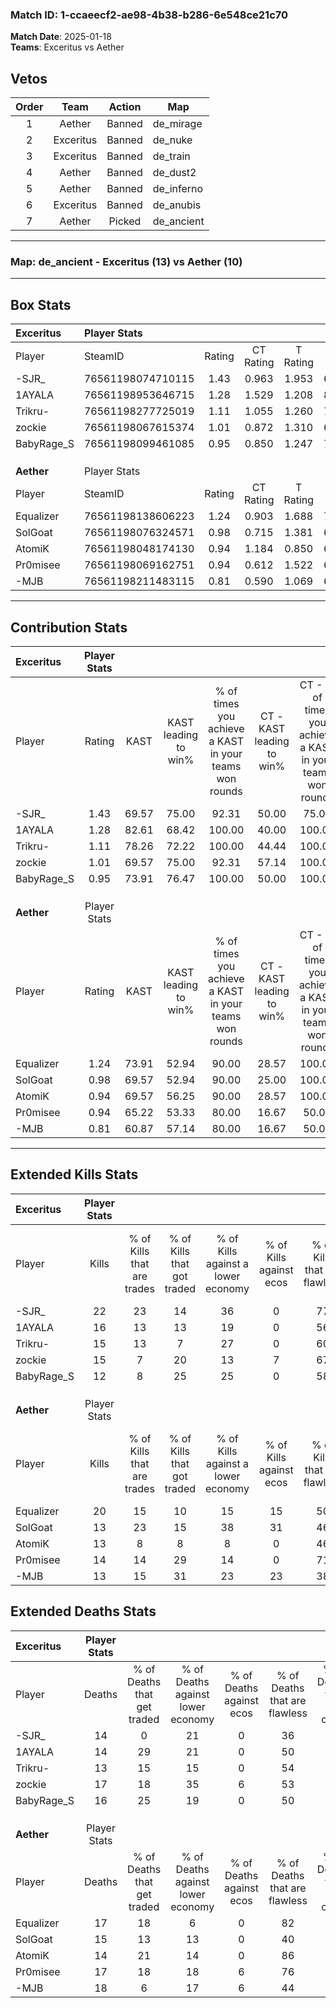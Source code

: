 ### Match ID: 1-ccaeecf2-ae98-4b38-b286-6e548ce21c70  
**Match Date**: 2025-01-18  
**Teams**: Exceritus vs Aether  

## Vetos  

| Order | Team | Action | Map |
| :---: | :--: | :----: | --- |
| 1 | Aether | Banned | de_mirage |
| 2 | Exceritus | Banned | de_nuke |
| 3 | Exceritus | Banned | de_train |
| 4 | Aether | Banned | de_dust2 |
| 5 | Aether | Banned | de_inferno |
| 6 | Exceritus | Banned | de_anubis |
| 7 | Aether | Picked | de_ancient |

---  

### **Map**: de_ancient - Exceritus (13) vs Aether (10)  
---  

## Box Stats  

| **Exceritus** | Player Stats      |        |           |          |       |       |       |         |        |      |     |
| :- | :- | :-: | :-: | :-: | :-: | :-: | :-: | :-: | :-: | :-: | :-: |
| Player        | SteamID           | Rating | CT Rating | T Rating | KAST  |  ADR  | Kills | Assists | Deaths | K/D  | HS% |
| -SJR_         | 76561198074710115 |  1.43  |   0.963   |  1.953   | 69.57 | 104.8 |  22   |    5    |   14   | 1.57 | 40  |
| 1AYALA        | 76561198953646715 |  1.28  |   1.529   |  1.208   | 82.61 | 89.3  |  16   |   12    |   14   | 1.14 | 43  |
| Trikru-       | 76561198277725019 |  1.11  |   1.055   |  1.260   | 78.26 | 60.7  |  15   |    4    |   13   | 1.15 | 33  |
| zockie        | 76561198067615374 |  1.01  |   0.872   |  1.310   | 69.57 | 73.0  |  15   |    9    |   17   | 0.88 | 33  |
| BabyRage_S    | 76561198099461085 |  0.95  |   0.850   |  1.247   | 73.91 | 75.1  |  12   |    6    |   16   | 0.75 | 75  |
|               |                   |        |           |          |       |       |       |         |        |      |     |
|               |                   |        |           |          |       |       |       |         |        |      |     |
|               |                   |        |           |          |       |       |       |         |        |      |     |
| **Aether**    | Player Stats      |        |           |          |       |       |       |         |        |      |     |
| Player        | SteamID           | Rating | CT Rating | T Rating | KAST  |  ADR  | Kills | Assists | Deaths | K/D  | HS% |
| Equalizer     | 76561198138606223 |  1.24  |   0.903   |  1.688   | 73.91 | 84.8  |  20   |    3    |   17   | 1.18 | 55  |
| SolGoat       | 76561198076324571 |  0.98  |   0.715   |  1.381   | 69.57 | 78.8  |  13   |    5    |   15   | 0.87 | 46  |
| AtomiK        | 76561198048174130 |  0.94  |   1.184   |  0.850   | 69.57 | 57.2  |  13   |    5    |   14   | 0.93 | 30  |
| Pr0misee      | 76561198069162751 |  0.94  |   0.612   |  1.522   | 65.22 | 79.8  |  14   |    3    |   17   | 0.82 | 64  |
| -MJB          | 76561198211483115 |  0.81  |   0.590   |  1.069   | 60.87 | 68.2  |  13   |    4    |   18   | 0.72 | 53  |
---  

## Contribution Stats  

| **Exceritus** | Player Stats |       |                      |                                                        |                           |                                                             |                          |                                                            |
| :- | :-: | :-: | :-: | :-: | :-: | :-: | :-: | :-: |
| Player        |    Rating    | KAST  | KAST leading to win% | % of times you achieve a KAST in your teams won rounds | CT - KAST leading to win% | CT - % of times you achieve a KAST in your teams won rounds | T - KAST leading to win% | T - % of times you achieve a KAST in your teams won rounds |
| -SJR_         |     1.43     | 69.57 |        75.00         |                         92.31                          |           50.00           |                            75.00                            |          90.00           |                           100.00                           |
| 1AYALA        |     1.28     | 82.61 |        68.42         |                         100.00                         |           40.00           |                           100.00                            |          100.00          |                           100.00                           |
| Trikru-       |     1.11     | 78.26 |        72.22         |                         100.00                         |           44.44           |                           100.00                            |          100.00          |                           100.00                           |
| zockie        |     1.01     | 69.57 |        75.00         |                         92.31                          |           57.14           |                           100.00                            |          88.89           |                           88.89                            |
| BabyRage_S    |     0.95     | 73.91 |        76.47         |                         100.00                         |           50.00           |                           100.00                            |          100.00          |                           100.00                           |
|               |              |       |                      |                                                        |                           |                                                             |                          |                                                            |
|               |              |       |                      |                                                        |                           |                                                             |                          |                                                            |
|               |              |       |                      |                                                        |                           |                                                             |                          |                                                            |
| **Aether**    | Player Stats |       |                      |                                                        |                           |                                                             |                          |                                                            |
| Player        |    Rating    | KAST  | KAST leading to win% | % of times you achieve a KAST in your teams won rounds | CT - KAST leading to win% | CT - % of times you achieve a KAST in your teams won rounds | T - KAST leading to win% | T - % of times you achieve a KAST in your teams won rounds |
| Equalizer     |     1.24     | 73.91 |        52.94         |                         90.00                          |           28.57           |                           100.00                            |          70.00           |                           87.50                            |
| SolGoat       |     0.98     | 69.57 |        52.94         |                         90.00                          |           25.00           |                           100.00                            |          77.78           |                           87.50                            |
| AtomiK        |     0.94     | 69.57 |        56.25         |                         90.00                          |           28.57           |                           100.00                            |          77.78           |                           87.50                            |
| Pr0misee      |     0.94     | 65.22 |        53.33         |                         80.00                          |           16.67           |                            50.00                            |          77.78           |                           87.50                            |
| -MJB          |     0.81     | 60.87 |        57.14         |                         80.00                          |           16.67           |                            50.00                            |          87.50           |                           87.50                            |
---  

## Extended Kills Stats  

| **Exceritus** | Player Stats |                            |                            |                                    |                         |                              |                                 |                                       |                    |           |
| :- | :-: | :-: | :-: | :-: | :-: | :-: | :-: | :-: | :-: | :-: |
| Player        |    Kills     | % of Kills that are trades | % of Kills that got traded | % of Kills against a lower economy | % of Kills against ecos | % of Kills that are flawless | % of Kills that are close duels | % of Kills that are assisted by flash | Pistol Round Kills | AWP Kills |
| -SJR_         |      22      |             23             |             14             |                 36                 |            0            |              77              |                0                |                  14                   |         0          |     0     |
| 1AYALA        |      16      |             13             |             13             |                 19                 |            0            |              56              |                6                |                   6                   |         3          |     0     |
| Trikru-       |      15      |             13             |             7              |                 27                 |            0            |              60              |               13                |                   0                   |         0          |     1     |
| zockie        |      15      |             7              |             20             |                 13                 |            7            |              67              |                7                |                   0                   |         1          |     0     |
| BabyRage_S    |      12      |             8              |             25             |                 25                 |            0            |              58              |                8                |                   8                   |         3          |     0     |
|               |              |                            |                            |                                    |                         |                              |                                 |                                       |                    |           |
|               |              |                            |                            |                                    |                         |                              |                                 |                                       |                    |           |
|               |              |                            |                            |                                    |                         |                              |                                 |                                       |                    |           |
| **Aether**    | Player Stats |                            |                            |                                    |                         |                              |                                 |                                       |                    |           |
| Player        |    Kills     | % of Kills that are trades | % of Kills that got traded | % of Kills against a lower economy | % of Kills against ecos | % of Kills that are flawless | % of Kills that are close duels | % of Kills that are assisted by flash | Pistol Round Kills | AWP Kills |
| Equalizer     |      20      |             15             |             10             |                 15                 |           15            |              50              |               15                |                   5                   |         2          |     0     |
| SolGoat       |      13      |             23             |             15             |                 38                 |           31            |              46              |               15                |                   0                   |         0          |     0     |
| AtomiK        |      13      |             8              |             8              |                 8                  |            0            |              46              |               15                |                   0                   |         0          |     8     |
| Pr0misee      |      14      |             14             |             29             |                 14                 |            0            |              71              |                0                |                   7                   |         0          |     0     |
| -MJB          |      13      |             15             |             31             |                 23                 |           23            |              38              |                8                |                   8                   |         3          |     0     |
## Extended Deaths Stats  

| **Exceritus** | Player Stats |                             |                                   |                          |                               |                            |                           |               |
| :- | :-: | :-: | :-: | :-: | :-: | :-: | :-: | :-: |
| Player        |    Deaths    | % of Deaths that get traded | % of Deaths against lower economy | % of Deaths against ecos | % of Deaths that are flawless | % of Deaths that are close | % of Deaths while blinded | Deaths to AWP |
| -SJR_         |      14      |              0              |                21                 |            0             |              36               |             14             |             0             |       2       |
| 1AYALA        |      14      |             29              |                21                 |            0             |              50               |             14             |             7             |       1       |
| Trikru-       |      13      |             15              |                15                 |            0             |              54               |             0              |             8             |       2       |
| zockie        |      17      |             18              |                35                 |            6             |              53               |             6              |             6             |       1       |
| BabyRage_S    |      16      |             25              |                19                 |            0             |              50               |             19             |             0             |       2       |
|               |              |                             |                                   |                          |                               |                            |                           |               |
|               |              |                             |                                   |                          |                               |                            |                           |               |
|               |              |                             |                                   |                          |                               |                            |                           |               |
| **Aether**    | Player Stats |                             |                                   |                          |                               |                            |                           |               |
| Player        |    Deaths    | % of Deaths that get traded | % of Deaths against lower economy | % of Deaths against ecos | % of Deaths that are flawless | % of Deaths that are close | % of Deaths while blinded | Deaths to AWP |
| Equalizer     |      17      |             18              |                 6                 |            0             |              82               |             0              |            18             |       0       |
| SolGoat       |      15      |             13              |                13                 |            0             |              40               |             20             |             0             |       0       |
| AtomiK        |      14      |             21              |                14                 |            0             |              86               |             7              |             7             |       1       |
| Pr0misee      |      17      |             18              |                18                 |            6             |              76               |             6              |             6             |       0       |
| -MJB          |      18      |              6              |                17                 |            6             |              44               |             0              |             0             |       0       |
